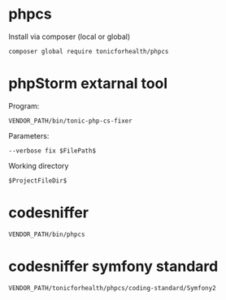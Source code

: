 # phpcs

Install via composer (local or global)

    composer global require tonicforhealth/phpcs

# phpStorm extarnal tool

Program:

    VENDOR_PATH/bin/tonic-php-cs-fixer

Parameters:

    --verbose fix $FilePath$

Working directory

    $ProjectFileDir$

# codesniffer

    VENDOR_PATH/bin/phpcs

# codesniffer symfony standard

    VENDOR_PATH/tonicforhealth/phpcs/coding-standard/Symfony2
